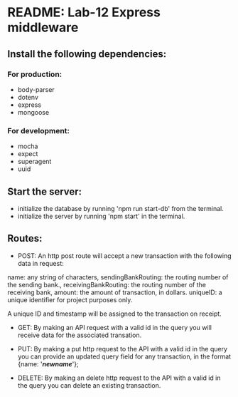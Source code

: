 <!-- include a readme with a project description
how to install
how to start the server
document the routes -->

# README: Lab-12 Express middleware

## Install the following dependencies:

### For production:
* body-parser
* dotenv
* express
* mongoose

### For development:
* mocha
* expect
* superagent
* uuid

## Start the server:

* initialize the database by running 'npm run start-db' from the terminal.
* initialize the server by running 'npm start' in the terminal.

## Routes:

* POST: An http post route will accept a new transaction with the following data in request:

name: any string of characters,
sendingBankRouting: the routing number of the sending bank.,
receivingBankRouting: the routing number of the receiving bank,
amount: the amount of transaction, in dollars.
uniqueID: a unique identifier for project purposes only.

A unique ID and timestamp will be assigned to the transaction on receipt.

* GET: By making an API request with a valid id in the query you will receive data for the associated transation.

* PUT: By making a put http request to the API with a valid id in the query you can provide an updated query field for any transaction, in the format {name: '***newname***'};

* DELETE: By making an delete http request to the API  with a valid id in the query you can delete an existing transaction.
